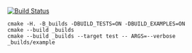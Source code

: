 [![Build Status](https://travis-ci.org/NeverMore27/stack_example.svg?branch=master)](https://travis-ci.org/NeverMore27/stack_example)

```
cmake -H. -B_builds -DBUILD_TESTS=ON -DBUILD_EXAMPLES=ON
cmake --build _builds
cmake --build _builds --target test -- ARGS=--verbose
_builds/example
```
